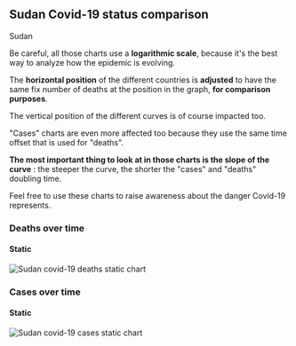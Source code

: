 ## Sudan Covid-19 status comparison 

Sudan



Be careful, all those charts use a **logarithmic scale**, because it's the best way to analyze how the epidemic is evolving.
 
The **horizontal position** of the different countries is **adjusted** to have the same fix number of deaths at the position in the graph, **for comparison purposes**.

The vertical position of the different curves is of course impacted too.

"Cases" charts are even more affected too because they use the same time offset that is used for "deaths".

**The most important thing to look at in those charts is the slope of the curve** : the steeper the curve, the shorter the "cases" and "deaths" doubling time.

Feel free to use these charts to raise awareness about the danger Covid-19 represents. 


 
### Deaths over time
 
#### Static
![Sudan covid-19 deaths static chart](https://raw.githubusercontent.com/madlag/coronavirus_study/master/notebooks/graphs/2020-03-30/countries/Sudan/2020-03-30_Sudan_deaths.png "Sudan covid-19 deaths static chart")   

 
### Cases over time
 
#### Static
![Sudan covid-19 cases static chart](https://raw.githubusercontent.com/madlag/coronavirus_study/master/notebooks/graphs/2020-03-30/countries/Sudan/2020-03-30_Sudan_cases.png "Sudan covid-19 cases static chart")   

